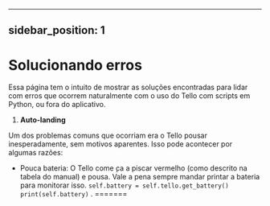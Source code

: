 
---
sidebar_position: 1
---
# Solucionando erros 
Essa página tem o intuito de mostrar as soluções encontradas para lidar com erros que ocorrem naturalmente com o uso do Tello com scripts em Python, ou fora do aplicativo.

1.  **Auto-landing**

Um dos problemas comuns que ocorriam era o Tello pousar inesperadamente, sem motivos aparentes. Isso pode acontecer por algumas razões:
- Pouca bateria: O Tello come ̧ca a piscar vermelho (como descrito na tabela do manual) e pousa. Vale a pena sempre mandar printar a bateria para monitorar isso.
		`self.battery = self.tello.get_battery()
		print(self.battery)`
	.
=======

